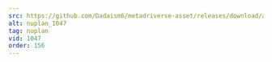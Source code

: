 ```yaml
---
src: https://github.com/Dadaism6/metadriverse-asset/releases/download/assetsv1.0.4/nuplan_1047.mp4
alt: nuplan_1047
tag: nuplan
vid: 1047
order: 156
---
```

